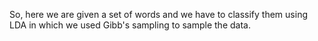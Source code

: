 So, here we are given a set of words and we have to classify them using LDA in which we used Gibb's sampling to sample the data.
